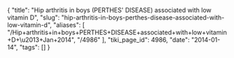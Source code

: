 {
    "title": "Hip arthritis in boys (PERTHES' DISEASE) associated with low vitamin D",
    "slug": "hip-arthritis-in-boys-perthes-disease-associated-with-low-vitamin-d",
    "aliases": [
        "/Hip+arthritis+in+boys+PERTHES+DISEASE+associated+with+low+vitamin+D+\u2013+Jan+2014",
        "/4986"
    ],
    "tiki_page_id": 4986,
    "date": "2014-01-14",
    "tags": []
}